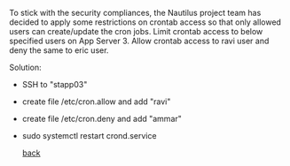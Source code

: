 To stick with the security compliances, the Nautilus project team has decided to apply some restrictions on crontab access so that only allowed users can create/update the cron jobs. Limit crontab access to below specified users on App Server 3.
Allow crontab access to ravi user and deny the same to eric user.

Solution:  
- SSH to "stapp03"
- create file /etc/cron.allow and add "ravi"
- create file /etc/cron.deny and add "ammar"
- sudo systemctl restart crond.service

  [back](https://github.com/MederD/Kodekloud-Engineer-Tasks)
